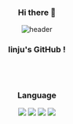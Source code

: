 <div align = "center">

### Hi there 👋

![header](https://capsule-render.vercel.app/api?type=Cylinder&color=timeGradient&height=200&section=header&text=linjuuu&fontSize=100)

### linju's GitHub !
<br/>
<br/>

### Language
<img src="https://img.shields.io/badge/Python-3776AB?style=for-the-badge&logo=python&logoColor=white"/>
<img src="https://img.shields.io/badge/Numpy-013243?style=for-the-badge&logo=numpy&logoColor=white"/>
<img src="https://img.shields.io/badge/pandas-150458?style=for-the-badge&logo=pandas&logoColor=white"/>
<img src="https://img.shields.io/badge/empty-FF0000?style=for-the-badge&logo=matplotlib&logoColor=white"/>


</div>